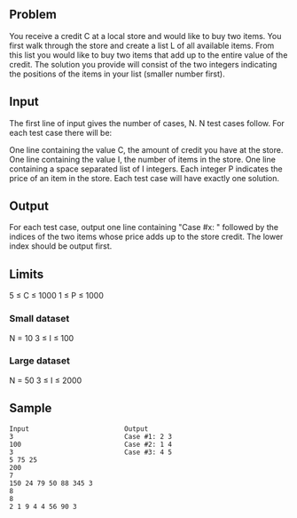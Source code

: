 ## Problem

You receive a credit C at a local store and would like to buy two items. You
first walk through the store and create a list L of all available items. From
this list you would like to buy two items that add up to the entire value of the
credit. The solution you provide will consist of the two integers indicating the
positions of the items in your list (smaller number first).

## Input

The first line of input gives the number of cases, N. N test cases follow. For
each test case there will be:

One line containing the value C, the amount of credit you have at the store.
One line containing the value I, the number of items in the store.
One line containing a space separated list of I integers. Each integer P indicates the price of an item in the store.
Each test case will have exactly one solution.

## Output

For each test case, output one line containing "Case #x: " followed by the
indices of the two items whose price adds up to the store credit. The lower
index should be output first.

## Limits

5 ≤ C ≤ 1000
1 ≤ P ≤ 1000

### Small dataset

N = 10
3 ≤ I ≤ 100

### Large dataset

N = 50
3 ≤ I ≤ 2000

## Sample

    Input                        Output
    3                            Case #1: 2 3
    100                          Case #2: 1 4
    3                            Case #3: 4 5
    5 75 25
    200
    7
    150 24 79 50 88 345 3
    8
    8
    2 1 9 4 4 56 90 3
